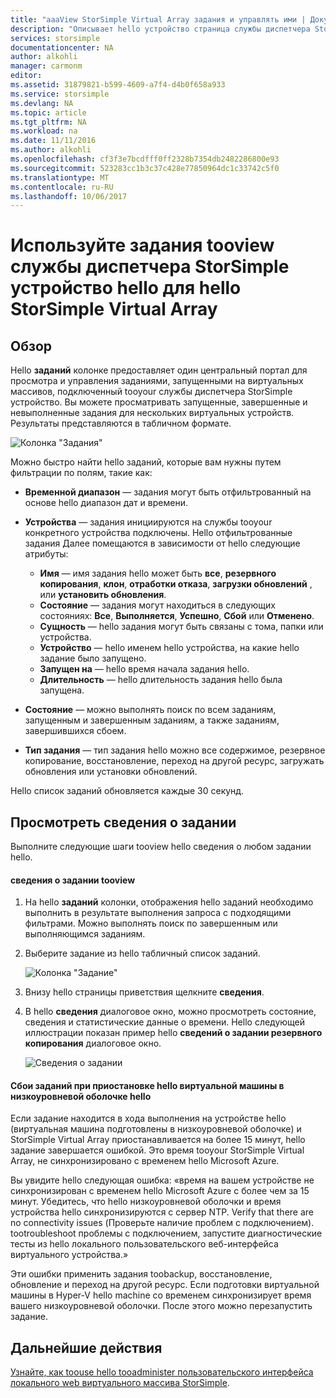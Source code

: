 ```yaml
---
title: "aaaView StorSimple Virtual Array задания и управлять ими | Документы Microsoft"
description: "Описывает hello устройство страница службы диспетчера StorSimple заданий и как toouse его tootrack недавно и текущего задания для hello StorSimple Virtual Array."
services: storsimple
documentationcenter: NA
author: alkohli
manager: carmonm
editor: 
ms.assetid: 31879821-b599-4609-a7f4-d4b0f658a933
ms.service: storsimple
ms.devlang: NA
ms.topic: article
ms.tgt_pltfrm: NA
ms.workload: na
ms.date: 11/11/2016
ms.author: alkohli
ms.openlocfilehash: cf3f3e7bcdfff0ff2328b7354db2482286800e93
ms.sourcegitcommit: 523283cc1b3c37c428e77850964dc1c33742c5f0
ms.translationtype: MT
ms.contentlocale: ru-RU
ms.lasthandoff: 10/06/2017
---
```

# <a name="use-hello-storsimple-device-manager-service-tooview-jobs-for-hello-storsimple-virtual-array"></a>Используйте задания tooview службы диспетчера StorSimple устройство hello для hello StorSimple Virtual Array
## <a name="overview"></a>Обзор
Hello **заданий** колонке предоставляет один центральный портал для просмотра и управления заданиями, запущенными на виртуальных массивов, подключенный tooyour службы диспетчера StorSimple устройство. Вы можете просматривать запущенные, завершенные и невыполненные задания для нескольких виртуальных устройств. Результаты представляются в табличном формате.

![Колонка "Задания"](./media/storsimple-virtual-array-manage-jobs/ova-jobs-blade.png)

Можно быстро найти hello заданий, которые вам нужны путем фильтрации по полям, такие как:

* **Временной диапазон** — задания могут быть отфильтрованный на основе hello диапазон дат и времени.
* **Устройства** — задания инициируются на службы tooyour конкретного устройства подключены. Hello отфильтрованные задания Далее помещаются в зависимости от hello следующие атрибуты:
  
  * **Имя** — имя задания hello может быть **все**, **резервного копирования**, **клон**, **отработки отказа**, **загрузки обновлений** , или **установить обновления**.
  * **Состояние** — задания могут находиться в следующих состояниях: **Все**, **Выполняется**, **Успешно**, **Сбой** или **Отменено**.
  * **Сущность** — hello задания могут быть связаны с тома, папки или устройства.
  * **Устройство** — hello именем hello устройства, на какие hello задание было запущено.
  * **Запущен на** — hello время начала задания hello.
  * **Длительность** — hello длительность задания hello была запущена.
* **Состояние** — можно выполнять поиск по всем заданиям, запущенным и завершенным заданиям, а также заданиям, завершившихся сбоем.
* **Тип задания** — тип задания hello можно все содержимое, резервное копирование, восстановление, переход на другой ресурс, загружать обновления или установки обновлений.

Hello список заданий обновляется каждые 30 секунд.

## <a name="view-job-details"></a>Просмотреть сведения о задании
Выполните следующие шаги tooview hello сведения о любом задании hello.

#### <a name="tooview-job-details"></a>сведения о задании tooview
1. На hello **заданий** колонки, отображения hello заданий необходимо выполнить в результате выполнения запроса с подходящими фильтрами. Можно выполнять поиск по завершенным или выполняющимся заданиям.
2. Выберите задание из hello табличный список заданий.
   
    ![Колонка "Задание"](./media/storsimple-virtual-array-manage-jobs/ova-jobs-blade.png)
3. Внизу hello страницы приветствия щелкните **сведения**.
4. В hello **сведения** диалоговое окно, можно просмотреть состояние, сведения и статистические данные о времени. Hello следующей иллюстрации показан пример hello **сведений о задании резервного копирования** диалоговое окно.
   
    ![Сведения о задании](./media/storsimple-virtual-array-manage-jobs/ova-jobs-details.png)

#### <a name="job-failures-when-hello-virtual-machine-is-paused-in-hello-hypervisor"></a>Сбои заданий при приостановке hello виртуальной машины в низкоуровневой оболочке hello
Если задание находится в хода выполнения на устройстве hello (виртуальная машина подготовлены в низкоуровневой оболочке) и StorSimple Virtual Array приостанавливается на более 15 минут, hello задание завершается ошибкой. Это время tooyour StorSimple Virtual Array, не синхронизировано с временем hello Microsoft Azure. 

Вы увидите hello следующая ошибка: «время на вашем устройстве не синхронизирован с временем hello Microsoft Azure с более чем за 15 минут. Убедитесь, что hello низкоуровневой оболочки и время устройства hello синхронизируются с сервер NTP. Verify that there are no connectivity issues (Проверьте наличие проблем с подключением). tootroubleshoot проблемы с подключением, запустите диагностические тесты из hello локального пользовательского веб-интерфейса виртуального устройства.»

Эти ошибки применить задания toobackup, восстановление, обновление и переход на другой ресурс. Если подготовки виртуальной машины в Hyper-V hello machine со временем синхронизирует время вашего низкоуровневой оболочки. После этого можно перезапустить задание.

## <a name="next-steps"></a>Дальнейшие действия
[Узнайте, как toouse hello tooadminister пользовательского интерфейса локального web виртуального массива StorSimple](storsimple-ova-web-ui-admin.md).

